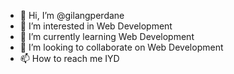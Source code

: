 - 👋 Hi, I’m @gilangperdane
- 👀 I’m interested in Web Development
- 🌱 I’m currently learning Web Development
- 💞️ I’m looking to collaborate on Web Development
- 📫 How to reach me IYD

<!---
gilangperdane/gilangperdane is a ✨ special ✨ repository because its `README.md` (this file) appears on your GitHub profile.
You can click the Preview link to take a look at your changes.
--->
